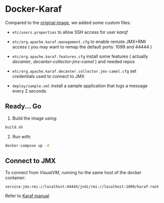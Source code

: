 
# Docker-Karaf

Compared to the [original image](https://hub.docker.com/r/apache/karaf/tags), we added some custom files:

- `etc/users.properties` to allow SSH access for user *karaf*
- `etc/org.apache.karaf.management.cfg` to enable remote JMX+RMI access ( you may want to remap the default ports: 1099 and 44444 )
- `etc/org.apache.karaf.features.cfg` install some features ( actually *decanter*, *decanter-collector-jmx-camel* ) and needed repos
- `etc/org.apache.karaf.decanter.collector.jmx-camel.cfg` set credentials used to connect to JMX

- `deploy/sample.xml` install a sample application that logs a message every 2 seconds


## Ready... Go

1. Build the image using:

```bash
build.sh
```

2. Run with:

```bash
docker-compose up -d
```



## Connect to JMX

To connect from *VisualVM*, running ho the same host of the docker container:

`service:jmx:rmi://localhost:44444/jndi/rmi://localhost:1099/karaf-root`


Refer to [Karaf manual](https://karaf.apache.org/manual/latest/#_monitoring_and_management_using_jmx)